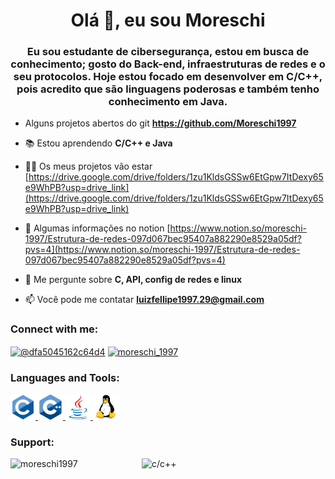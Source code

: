 <h1 align="center">Olá 👋, eu sou Moreschi</h1>
<h3 align="center">Eu sou estudante de cibersegurança, estou em busca de conhecimento; gosto do Back-end, infraestruturas de redes e o seu protocolos. Hoje estou focado em desenvolver em C/C++, pois acredito que são linguagens poderosas e também tenho conhecimento em Java.</h3>

- Alguns projetos abertos do git **https://github.com/Moreschi1997**

- 📚 Estou aprendendo **C/C++ e Java**

- 👨‍💻 Os meus projetos vão estar [https://drive.google.com/drive/folders/1zu1KldsGSSw6EtGpw7ItDexy65e9WhPB?usp=drive_link](https://drive.google.com/drive/folders/1zu1KldsGSSw6EtGpw7ItDexy65e9WhPB?usp=drive_link)

- 📝 Algumas informações no notion [https://www.notion.so/moreschi-1997/Estrutura-de-redes-097d067bec95407a882290e8529a05df?pvs=4](https://www.notion.so/moreschi-1997/Estrutura-de-redes-097d067bec95407a882290e8529a05df?pvs=4)

- 💬 Me pergunte sobre **C, API, config de redes e linux**

- 📫 Você pode me contatar **luizfellipe1997.29@gmail.com**

<h3 align="left">Connect with me:</h3>
<p align="left">
<a href="https://twitter.com/@dfa5045162c64d4" target="blank"><img align="center" src="https://raw.githubusercontent.com/rahuldkjain/github-profile-readme-generator/master/src/images/icons/Social/twitter.svg" alt="@dfa5045162c64d4" height="30" width="40" /></a>
<a href="https://discord.gg/moreschi_1997" target="blank"><img align="center" src="https://raw.githubusercontent.com/rahuldkjain/github-profile-readme-generator/master/src/images/icons/Social/discord.svg" alt="moreschi_1997" height="30" width="40" /></a>
</p>

<h3 align="left">Languages and Tools:</h3>
<p align="left"> <a href="https://www.cprogramming.com/" target="_blank" rel="noreferrer"> <img src="https://raw.githubusercontent.com/devicons/devicon/master/icons/c/c-original.svg" alt="c" width="40" height="40"/> </a> <a href="https://www.w3schools.com/cpp/" target="_blank" rel="noreferrer"> <img src="https://raw.githubusercontent.com/devicons/devicon/master/icons/cplusplus/cplusplus-original.svg" alt="cplusplus" width="40" height="40"/> </a> <a href="https://www.java.com" target="_blank" rel="noreferrer"> <img src="https://raw.githubusercontent.com/devicons/devicon/master/icons/java/java-original.svg" alt="java" width="40" height="40"/> </a> <a href="https://www.linux.org/" target="_blank" rel="noreferrer"> <img src="https://raw.githubusercontent.com/devicons/devicon/master/icons/linux/linux-original.svg" alt="linux" width="40" height="40"/> </a> </p>

<h3 align="left">Support:</h3>
<p><a href="https://www.buymeacoffee.com/moreschi1997"> <img align="left" src="https://cdn.buymeacoffee.com/buttons/v2/default-yellow.png" height="50" width="210" alt="moreschi1997" /></a><a href="https://ko-fi.com/c/c++"> <img align="left" src="https://cdn.ko-fi.com/cdn/kofi3.png?v=3" height="50" width="210" alt="c/c++" /></a></p><br><br>

